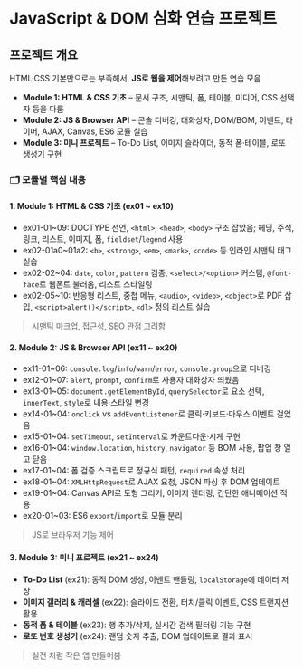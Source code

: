 
# JavaScript & DOM 심화 연습 프로젝트

## 프로젝트 개요

HTML·CSS 기본만으로는 부족해서, **JS로 웹을 제어**해보려고 만든 연습 모음

* **Module 1: HTML & CSS 기초** – 문서 구조, 시맨틱, 폼, 테이블, 미디어, CSS 선택자 등을 다룸
* **Module 2: JS & Browser API** – 콘솔 디버깅, 대화상자, DOM/BOM, 이벤트, 타이머, AJAX, Canvas, ES6 모듈 실습
* **Module 3: 미니 프로젝트** – To-Do List, 이미지 슬라이더, 동적 폼·테이블, 로또 생성기 구현

### 🗂️ 모듈별 핵심 내용

#### 1. Module 1: HTML & CSS 기초 (ex01 \~ ex10)

* ex01-01\~09: DOCTYPE 선언, `<html>`, `<head>`, `<body>` 구조 잡았음; 헤딩, 주석, 링크, 리스트, 이미지, 폼, `fieldset`/`legend` 사용
* ex02-01a0\~01a2: `<b>`, `<strong>`, `<em>`, `<mark>`, `<code>` 등 인라인 시맨틱 태그 실습
* ex02-02\~04: `date`, `color`, `pattern` 검증, `<select>/<option>` 커스텀, `@font-face`로 웹폰트 불러옴, 리스트 스타일링
* ex02-05\~10: 반응형 리스트, 중첩 메뉴, `<audio>`, `<video>`, `<object>`로 PDF 삽입, `<script>alert()</script>`, `<dl>` 정의 리스트 실습

> 시맨틱 마크업, 접근성, SEO 관점 고려함

#### 2️. Module 2: JS & Browser API (ex11 \~ ex20)

* ex11-01\~06: `console.log`/`info`/`warn`/`error`, `console.group`으로 디버깅
* ex12-01\~07: `alert`, `prompt`, `confirm`로 사용자 대화상자 띄웠음
* ex13-01\~05: `document.getElementById`, `querySelector`로 요소 선택, `innerText`, `style`로 내용·스타일 변경
* ex14-01\~04: `onclick` vs `addEventListener`로 클릭·키보드·마우스 이벤트 걸었음
* ex15-01\~04: `setTimeout`, `setInterval`로 카운트다운·시계 구현
* ex16-01\~04: `window.location`, `history`, `navigator` 등 BOM 사용, 팝업 창 열고 닫음 
* ex17-01\~04: 폼 검증 스크립트로 정규식 패턴, `required` 속성 처리
* ex18-01\~04: `XMLHttpRequest`로 AJAX 요청, JSON 파싱 후 DOM 업데이트
* ex19-01\~04: Canvas API로 도형 그리기, 이미지 렌더링, 간단한 애니메이션 적용
* ex20-01\~03: ES6 `export`/`import`로 모듈 분리

> JS로 브라우저 기능 제어

#### 3️. Module 3: 미니 프로젝트 (ex21 \~ ex24)

* **To-Do List** (ex21): 동적 DOM 생성, 이벤트 핸들링, `localStorage`에 데이터 저장
* **이미지 갤러리 & 캐러셀** (ex22): 슬라이드 전환, 터치/클릭 이벤트, CSS 트랜지션 활용
* **동적 폼 & 테이블** (ex23): 행 추가/삭제, 실시간 검색 필터링 기능 구현
* **로또 번호 생성기** (ex24): 랜덤 숫자 추출, DOM 업데이트로 결과 표시

> 실전 처럼 작은 앱 만들어봄

